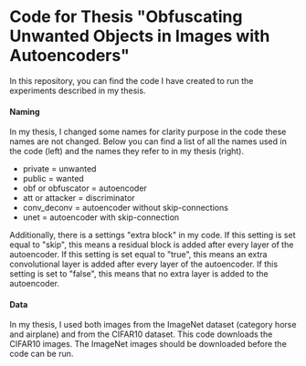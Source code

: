 # Code for Thesis "Obfuscating Unwanted Objects in Images with Autoencoders"
In this repository, you can find the code I have created to run the experiments described in my thesis.

#### Naming
In my thesis, I changed some names for clarity purpose in the code these names are not changed. Below you can find a list of all the names used in the code (left) and the names they refer to in my thesis (right).

 - private = unwanted
 - public = wanted
 - obf or obfuscator = autoencoder
 - att or attacker = discriminator
 - conv_deconv = autoencoder without skip-connections
 - unet = autoencoder with skip-connection

Additionally, there is a settings "extra block" in my code. 
If this setting is set equal to "skip", this means a residual block is added after every layer of the autoencoder.
If this setting is set equal to "true", this means an extra convolutional layer is added after every layer of the autoencoder.
If this setting is set to "false", this means that no extra layer is added to the autoencoder.

#### Data
In my thesis, I used both images from the ImageNet dataset (category horse and airplane) and from the CIFAR10 dataset. This code downloads the CIFAR10 images. The ImageNet images should be downloaded before the code can be run. 


